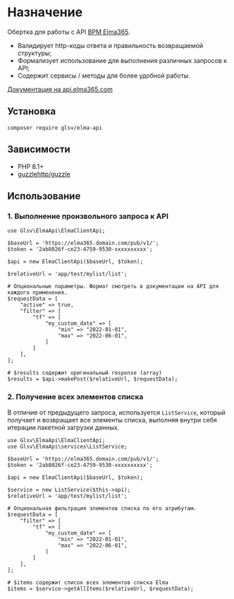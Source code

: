# Назначение
Обертка для работы с API [BPM Elma365](https://elma365.com).
- Валидирует http-коды ответа и правильность возвращаемой структуры;
- Формализует использование для выполнения различных запросов к API;
- Содержит сервисы / методы для более удобной работы.

[Документация на api.elma365.com](https://api.elma365.com/ru/)

## Установка

```shell
composer require glsv/elma-api
```

## Зависимости
- PHP 8.1+
- [guzzlehttp/guzzle](https://github.com/guzzle/guzzle/)

## Использование
### 1. Выполнение произвольного запроса к API
```
use Glsv\ElmaApi\ElmaClientApi;

$baseUrl = 'https://elma365.domain.com/pub/v1/';
$token = '2ab8026f-ce23-4759-9530-xxxxxxxxxx'; 

$api = new ElmaClientApi($baseUrl, $token);

$relativeUrl = 'app/test/mylist/list';

# Опциональные параметры. Формат смотреть в документации на API для каждого применения.  
$requestData = [
    "active" => true,
    "filter" => [
        "tf" => [
            "my_custom_date" => [
                "min" => "2022-01-01",
                "max" => "2022-06-01",
            ]
        ]
    ],
];

# $results содержит оригинальный response (array) 
$results = $api->makePost($relativeUrl, $requestData);
```

### 2. Получение всех элементов списка
В отличие от предыдущего запроса, используется `ListService`,
который получает и возвращает все элементы списка, выполняя внутри себя 
итерации пакетной загрузки данных.

```
use Glsv\ElmaApi\ElmaClientApi;
use Glsv\ElmaApi\services\ListService;

$baseUrl = 'https://elma365.domain.com/pub/v1/';
$token = '2ab8026f-ce23-4759-9530-xxxxxxxxxx'; 

$api = new ElmaClientApi($baseUrl, $token);

$service = new ListService($this->api);
$relativeUrl = 'app/test/mylist/list';

# Опциональная фильтрация элементов списка по его атрибутам. 
$requestData = [
    "filter" => [
        "tf" => [
            "my_custom_date" => [
                "min" => "2022-01-01",
                "max" => "2022-06-01",
            ]
        ]
    ],
];

# $items содержит список всех элементов списка Elma
$items = $service->getAllItems($relativeUrl, $requestData);
```
